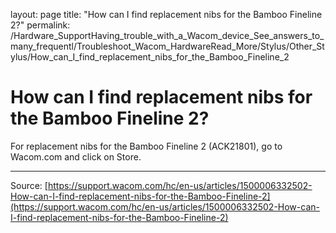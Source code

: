 layout: page
title: "How can I find replacement nibs for the Bamboo Fineline 2?"
permalink: /Hardware_SupportHaving_trouble_with_a_Wacom_device_See_answers_to_many_frequentl/Troubleshoot_Wacom_HardwareRead_More/Stylus/Other_Stylus/How_can_I_find_replacement_nibs_for_the_Bamboo_Fineline_2

# How can I find replacement nibs for the Bamboo Fineline 2?

For replacement nibs for the Bamboo Fineline 2 (ACK21801), go to Wacom.com and click on Store.

---
Source: [https://support.wacom.com/hc/en-us/articles/1500006332502-How-can-I-find-replacement-nibs-for-the-Bamboo-Fineline-2](https://support.wacom.com/hc/en-us/articles/1500006332502-How-can-I-find-replacement-nibs-for-the-Bamboo-Fineline-2)
